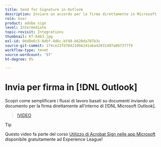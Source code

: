 ```yaml
---
title: Send for Signature in Outlook
description: Inviare un accordo per la firma direttamente in Microsoft Outlook
role: User
product: adobe sign
level: Intermediate
topic-revisit: Integrations
thumbnail: KT-6463.jpg
exl-id: 06d8e6c5-6dbf-4d6c-bf49-b620da707b3c
source-git-commit: 174ce22fd784210b6241a6a42831497a007377f9
workflow-type: tm+mt
source-wordcount: '57'
ht-degree: 0%

---
```


# Invia per firma in [!DNL Outlook]

Scopri come semplificare i flussi di lavoro basati su documenti inviando un documento per la firma direttamente all’interno di [!DNL Microsoft Outlook].

>[!VIDEO](https://video.tv.adobe.com/v/37839?hidetitle=true)

>[!TIP]
>
>Questo video fa parte del corso [Utilizzo di Acrobat Sign nelle app Microsoft](https://experienceleague.adobe.com/?recommended=Sign-U-1-2020.2) disponibile gratuitamente ad Experience League!
